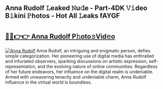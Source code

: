 ## Anna Rudolf 𝙻eaked 𝙽u𝚍e - Part-4DK 𝚅𝚒deo B𝚒kini 𝙿hotos - Hot All 𝙻eaks fAYGF

# <h2><a href="http://ld3el6.urlbe.top/?page=Anna+Rudolf">🔗🔗👉👉 Anna Rudolf P𝚑oto𝚜Vid𝚎o</a></h2>

[![Anna Rudolf](https://i.imgur.com/eBuTRDB.gif)](http://ld3el6.urlbe.top/?page=Anna+Rudolf)
Anna Rudolf, an intriguing and enigmatic person, defies simple categorization. Her pioneering use of digital media has enthralled and infuriated observers, sparking discussions on artistic expression, self-representation, and the evolving nature of online communities. Regardless of her future endeavors, her influence on the digital realm is undeniable. Armed with unwavering tenacity and undeniable charm, Anna Rudolf influence in the virtual world is boundless.
